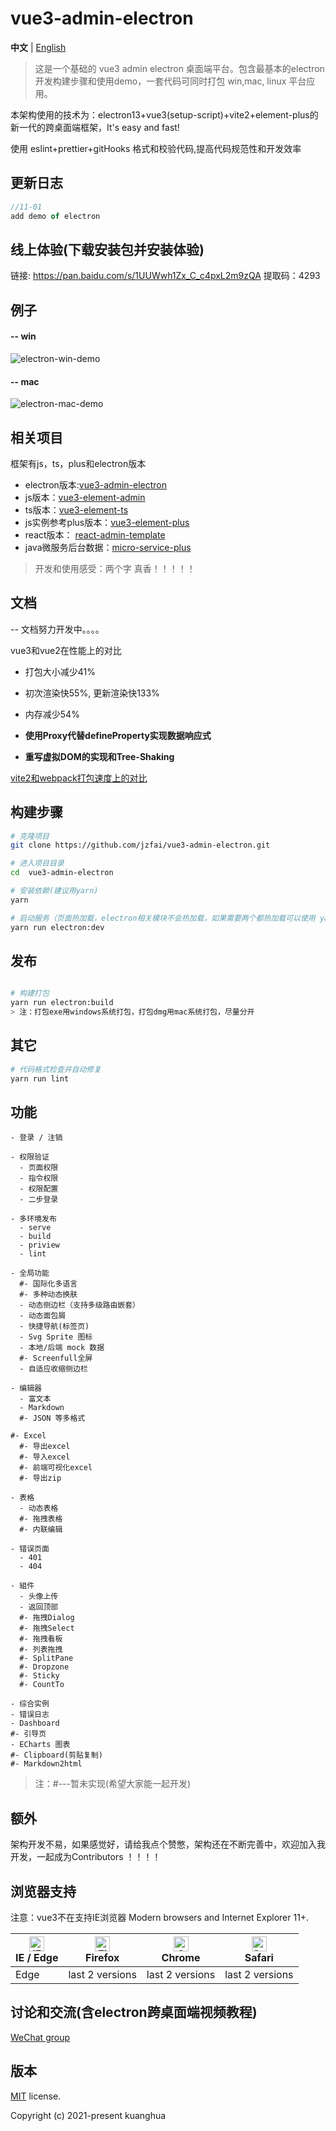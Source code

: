 # vue3-admin-electron

**中文** | [English](./README.md)

> 这是一个基础的 vue3 admin electron 桌面端平台。包含最基本的electron开发构建步骤和使用demo，一套代码可同时打包 win,mac, linux 平台应用。

本架构使用的技术为：electron13+vue3(setup-script)+vite2+element-plus的新一代的跨桌面端框架，It's easy and fast!

使用 eslint+prettier+gitHooks 格式和校验代码,提高代码规范性和开发效率

## 更新日志
```javascript
//11-01
add demo of electron
```
## 线上体验(下载安装包并安装体验)
链接: https://pan.baidu.com/s/1UUWwh1Zx_C_c4pxL2m9zQA
提取码：4293

## 例子

#### -- win
![electron-win-demo](http://8.135.1.141/file/images/electron-win-demo.png)

#### -- mac
![electron-mac-demo](http://8.135.1.141/file/images/electron-mac-demo.png)
## 相关项目

框架有js，ts，plus和electron版本
- electron版本:[vue3-admin-electron](https://github.com/jzfai/vue3-admin-electron.git)
- js版本：[vue3-element-admin](https://github.com/jzfai/vue3-admin-template.git)
- ts版本：[vue3-element-ts](https://github.com/jzfai/vue3-admin-ts.git)
- js实例参考plus版本：[vue3-element-plus](https://github.com/jzfai/vue3-admin-plus.git)
- react版本： [react-admin-template](https://github.com/jzfai/react-admin-template.git)
- java微服务后台数据：[micro-service-plus](https://github.com/jzfai/micro-service-plus)

> 开发和使用感受：两个字 真香！！！！！

## 文档
-- 文档努力开发中。。。。

vue3和vue2在性能上的对比

- 打包大小减少41%

- 初次渲染快55%, 更新渲染快133%

- 内存减少54%

- **使用Proxy代替defineProperty实现数据响应式**

- **重写虚拟DOM的实现和Tree-Shaking**

[vite2和webpack打包速度上的对比](https://github.com/jzfai/vue3-admin-electron/issues/2)

## 构建步骤

```bash
# 克隆项目
git clone https://github.com/jzfai/vue3-admin-electron.git

# 进入项目目录
cd  vue3-admin-electron

# 安装依赖(建议用yarn)
yarn

# 启动服务（页面热加载，electron相关模块不会热加载，如果需要两个都热加载可以使用 yarn run electron:nodemon，以nodemon方式启动）
yarn run electron:dev
```

## 发布

```bash

# 构建打包
yarn run electron:build
> 注：打包exe用windows系统打包，打包dmg用mac系统打包，尽量分开
```

## 其它

```bash
# 代码格式检查并自动修复
yarn run lint
```

## 功能

```
- 登录 / 注销

- 权限验证
  - 页面权限
  - 指令权限
  - 权限配置
  - 二步登录

- 多环境发布
  - serve
  - build
  - priview
  - lint

- 全局功能
  #- 国际化多语言
  #- 多种动态换肤
  - 动态侧边栏（支持多级路由嵌套）
  - 动态面包屑
  - 快捷导航(标签页)
  - Svg Sprite 图标
  - 本地/后端 mock 数据
  #- Screenfull全屏
  - 自适应收缩侧边栏

- 编辑器
  - 富文本
  - Markdown
  #- JSON 等多格式

#- Excel
  #- 导出excel
  #- 导入excel
  #- 前端可视化excel
  #- 导出zip

- 表格
  - 动态表格
  #- 拖拽表格
  #- 内联编辑

- 错误页面
  - 401
  - 404

- 組件
  - 头像上传
  - 返回顶部
  #- 拖拽Dialog
  #- 拖拽Select
  #- 拖拽看板
  #- 列表拖拽
  #- SplitPane
  #- Dropzone
  #- Sticky
  #- CountTo

- 综合实例
- 错误日志
- Dashboard
#- 引导页
- ECharts 图表
#- Clipboard(剪贴复制)
#- Markdown2html
```

>注：#---暂未实现(希望大家能一起开发)

## 额外

架构开发不易，如果感觉好，请给我点个赞憋，架构还在不断完善中，欢迎加入我开发，一起成为Contributors ！！！！

## 浏览器支持

注意：vue3不在支持IE浏览器
Modern browsers and Internet Explorer 11+.

| [<img src="https://raw.githubusercontent.com/alrra/browser-logos/master/src/edge/edge_48x48.png" alt="IE / Edge" width="24px" height="24px" />](http://godban.github.io/browsers-support-badges/)</br>IE / Edge | [<img src="https://raw.githubusercontent.com/alrra/browser-logos/master/src/firefox/firefox_48x48.png" alt="Firefox" width="24px" height="24px" />](http://godban.github.io/browsers-support-badges/)</br>Firefox | [<img src="https://raw.githubusercontent.com/alrra/browser-logos/master/src/chrome/chrome_48x48.png" alt="Chrome" width="24px" height="24px" />](http://godban.github.io/browsers-support-badges/)</br>Chrome | [<img src="https://raw.githubusercontent.com/alrra/browser-logos/master/src/safari/safari_48x48.png" alt="Safari" width="24px" height="24px" />](http://godban.github.io/browsers-support-badges/)</br>Safari |
| --------- | --------- | --------- | --------- |
|Edge| last 2 versions| last 2 versions| last 2 versions

## 讨论和交流(含electron跨桌面端视频教程)
[WeChat group](http://8.135.1.141/file/images/wx-groud.png)

## 版本

[MIT](https://github.com/jzfai/vue3-admin-electron/blob/master/LICENSE) license.

Copyright (c) 2021-present  kuanghua



